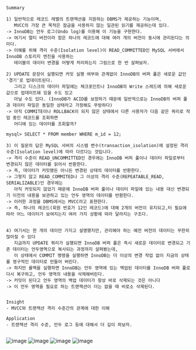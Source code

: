 


```
Summary

1) 일반적으로 레코드 레벨의 트랜잭션을 지원하는 DBMS가 제공하는 기능이며,
   MVCC의 가장 큰 목적은 잠금을 사용하지 않는 일관된 읽기를 제공하는데 있다.
-> InnoDB는 언두 로그(Undo log)를 이용해 이 기능을 구현한다.
-> 여기서 멀티 버전이라 함은 하나의 레코드에 대해 여러 개의 버전이 동시에 관리된다는 의미다.
-> 이해를 위해 격리 수준(Isolation level)이 READ_COMMITTED인 MySQL 서버에서 InnoDB 스토리지 엔진을 사용하는
   테이블의 데이터 변경을 어떻게 처리하는지 그림으로 한 번 살펴보자.

2) UPDATE 문장이 실행되면 커밋 실행 여부와 관계없이 InnoDB의 버퍼 풀은 새로운 값인 '경기'로 업데이트된다.
   그리고 디스크의 데이터 파일에는 체크포인트나 InnoDB의 Write 스레드에 의해 새로운 값으로 업데이트돼 있을 수도 있고
   아닐 수도 있다. (InnoDB가 ACID를 보장하기 때문에 일반적으로는 InnoDB의 버퍼 풀과 데이터 파일은 동일한 상태라고 가정해도 무방하다)
-> 아직 COMMITE이나 ROLLBACK이 되지 않은 상태에서 다른 사용자가 다음 같은 쿼리로 작업 중인 레코드를 조회하면
   어디에 있는 데이터를 조회할까?

mysql> SELECT * FROM member WHERE m_id = 12;

3) 이 질문의 답은 MySQL 서버의 시스템 변수(transaction_isolation)에 설정된 격리 수준(Isolation level)에 따라 다르다는 것입니다.
-> 격리 수준이 READ_UNCOMMITTED인 경우에는 InnoDB 버퍼 풀이나 데이터 파일로부터 변경되지 않은 데이터를 읽어서 반환한다.
-> 즉, 데이터가 커밋됐든 아니든 변경된 상태의 데이터를 반환한다.
-> 그렇지 않고 READ_COMMITED나 그 이상의 격리 수준(REPEATABLE_READ, SERIALIZABLE)인 경우에는
   아직 커밋되지 않았기 때문에 InnoDB 버퍼 풀이나 데이터 파일에 있는 내용 대신 변경되기 이전의 내용을 보관하고 있는 언두 영역의 데이터를 반환한다.
-> 이러한 과정을 DBMS에서는 MVCC라고 표현한다.
-> 즉, 하나의 레코드(회원 번호가 12인 레코드)에 대해 2개의 버전이 유지되고,터 필요에 따라 어느 데이터가 보여지는지 여러 가지 상황에 따라 달라지는 구조다.


4) 여기서는 한 개의 데이만 가지고 설명했지만, 관리해야 하는 예전 버전의 데이터는 무한히 많아질 수 있다
   지금까지 UPDATE 쿼리가 실행되면 InnoDB 버퍼 풀은 즉시 새로운 데이터로 변경되고 기존 데이터는 언두영역으로 복사되는 과정까지 살펴봤는데,
   이 상태에서 COMMIT 명령을 실행하면 InnoDB는 더 이상의 변경 작업 없이 지금의 상태를 영구적인 데이터로 만들어 버린다.
-> 하지만 롤백을 실행하면 InnoDB는 언두 영역에 있는 백업된 데이터를 InnoDB 버퍼 풀로 다시 복구하고, 언두 영역의 내용을 삭제해버린다.
-> 커밋이 된다고 언두 영역의 백업 데이터가 항상 바로 삭제되는 것은 아니다
-> 이 언두 영역을 필요로 하는 트랜잭션이 더는 없을 때 비로소 삭제된다. 


Insight
- MVCC와 트랜잭션 격리 수준간의 관계에 대한 이해

Application
- 트랜잭션 격리 수준, 언두 로그 등에 대해서 더 깊이 파보자. 


```

![image](https://github.com/LeeJaeYun7/real-mysql/assets/134198681/529659e2-fa7c-4387-ac38-47dd2c058f95)
![image](https://github.com/LeeJaeYun7/real-mysql/assets/134198681/c3032829-0489-4a12-b1db-d5856bff2bde)
![image](https://github.com/LeeJaeYun7/real-mysql/assets/134198681/4b7ea468-df5e-48e1-a790-14e4c41566fb)
![image](https://github.com/LeeJaeYun7/real-mysql/assets/134198681/a38d343b-8ea0-4245-9bb7-139fed257358)
